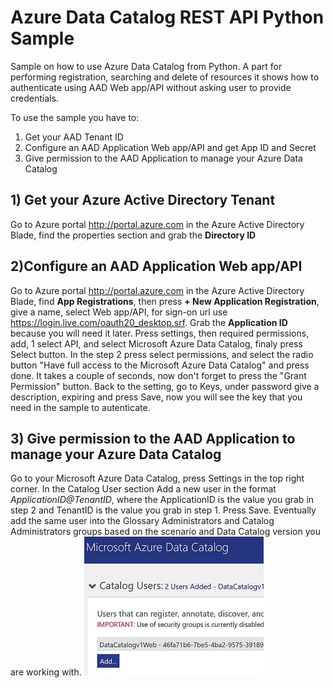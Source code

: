 # Azure Data Catalog REST API Python Sample
Sample on how to use Azure Data Catalog from Python. A part for performing registration, searching and delete of resources it shows how to authenticate using AAD Web app/API without asking user to provide credentials.

To use the sample you have to:
1) Get your AAD Tenant ID
2) Configure an AAD Application Web app/API and get App ID and Secret
3) Give permission to the AAD Application to manage your Azure Data Catalog

## 1) Get your Azure Active Directory Tenant
Go to Azure portal http://portal.azure.com in the Azure Active Directory Blade, find the properties section and grab the **Directory ID**

## 2)Configure an AAD Application Web app/API
Go to Azure portal http://portal.azure.com in the Azure Active Directory Blade, find **App Registrations**, then press **+ New Application Registration**, give a name, select Web app/API, for sign-on url use https://login.live.com/oauth20_desktop.srf. Grab the **Application ID** because you will need it later. Press settings, then required permissions, add, 1 select API, and select Microsoft Azure Data Catalog, finaly press Select button. In the step 2 press select permissions, and select the radio button "Have full access to the Microsoft Azure Data Catalog" and press done. It takes a couple of seconds, now don't forget to press the "Grant Permission" button.
Back to the setting, go to Keys, under password give a description, expiring and press Save, now you will see the key that you need in the sample to autenticate.

## 3) Give permission to the AAD Application to manage your Azure Data Catalog
Go to your Microsoft Azure Data Catalog, press Settings in the top right corner. In the Catalog User section Add a new user in the format *ApplicationID@TenantID*, where the ApplicationID is the value you grab in step 2 and TenantID is the value you grab in step 1. Press Save. Eventually add the same user into the Glossary Administrators and Catalog Administrators groups based on the scenario and Data Catalog version you are working with.
![](/img/adc-perm.jpg)

